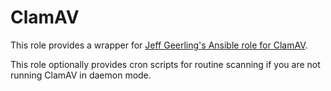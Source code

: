 # ClamAV
This role provides a wrapper for [Jeff Geerling's Ansible role for ClamAV](https://github.com/geerlingguy/ansible-role-clamav).

This role optionally provides cron scripts for routine scanning if you are not running ClamAV in daemon mode.

<!--TOC-->
<!--ENDTOC-->

<!--ROLEVARS-->
<!--ENDROLEVARS-->
